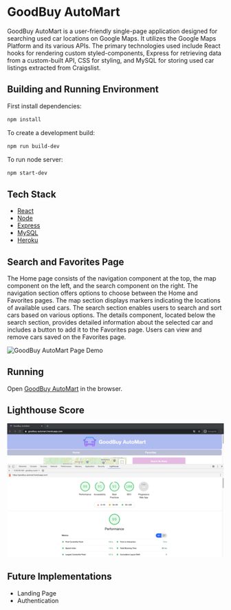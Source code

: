 # GoodBuy AutoMart

GoodBuy AutoMart is a user-friendly single-page application designed for searching used car locations on Google Maps. It utilizes the Google Maps Platform and its various APIs. The primary technologies used include React hooks for rendering custom styled-components, Express for retrieving data from a custom-built API, CSS for styling, and MySQL for storing used car listings extracted from Craigslist.

## Building and Running Environment

First install dependencies:

```sh
npm install
```

To create a development build:

```sh
npm run build-dev
```

To run node server:

```sh
npm start-dev
```

## Tech Stack
* [React](https://reactjs.org)
* [Node](https://nodejs.org/en)
* [Express](http://expressjs.com)
* [MySQL](https://www.mysql.com)
* [Heroku](https://www.heroku.com)

## Search and Favorites Page

The Home page consists of the navigation component at the top, the map component on the left, and the search component on the right. The navigation section offers options to choose between the Home and Favorites pages. The map section displays markers indicating the locations of available used cars. The search section enables users to search and sort cars based on various options. The details component, located below the search section, provides detailed information about the selected car and includes a button to add it to the Favorites page. Users can view and remove cars saved on the Favorites page.

![GoodBuy AutoMart Page Demo](readme_assets/main.gif)

## Running

Open [GoodBuy AutoMart](https://goodbuy-automart.herokuapp.com) in the browser.

## Lighthouse Score

![Lighthouse Score](readme_assets/lighthouse.png)

## Future Implementations

* Landing Page
* Authentication
